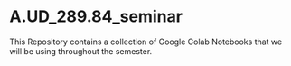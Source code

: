 # A.UD_289.84_seminar

This Repository contains a collection of Google Colab Notebooks that we will be using throughout the semester. 
